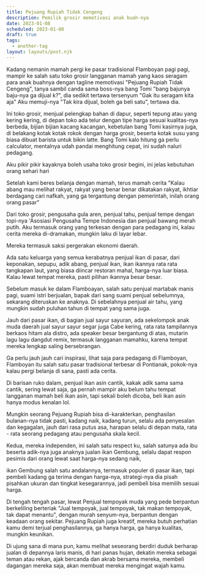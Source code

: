 ```yaml
---
title: Pejuang Rupiah Tidak Cengeng
description: Pemilik grosir memotivasi anak buah-nya
date: 2023-01-08
scheduled: 2023-01-08
draft: true
tags:
  - another-tag
layout: layouts/post.njk
---
```


Kadang nemanin mamah pergi ke pasar tradisional Flamboyan pagi pagi, mampir ke salah satu toko grosir langganan mamah yang kaos seragam para anak buahnya dengan tagline memotivasi "Pejuang Rupiah Tidak Cengeng", tanya sambil canda sama boss-nya bang Tomi "bang bajunya baju-nya ga dijual k?", dia sedikit tertawa tersenyum "Gak itu seragam kita aja" Aku memuji-nya "Tak kira dijual, boleh ga beli satu", tertawa dia.

Ini toko grosir, menjual pelengkap bahan di dapur, seperti tepung atau yang kering kering, di depan toko ada telur dengan tipe harga sesuai kualitas-nya berbeda, bijian bijian kacang kacangan, kebetulan bang Tomi kasirnya juga, di belakang kotak kotak rokok dengan harga grosir, beserta kotak susu yang biasa dibuat barista untuk bikin latte. Bang Tomi kalo hitung ga perlu calculator, mentalnya udah pandai menghitung cepat, ini sudah naluri pedagang.

Aku pikir pikir kayaknya boleh usaha toko grosir begini, ini jelas kebutuhan orang sehari hari

Setelah kami beres belanja dengan mamah, terus mamah cerita "Kalau abang mau melihat rakyat, rakyat yang benar benar dikatakan rakyat, ikhtiar berdagang cari nafkah, yang ga tergantung dengan pemerintah, inilah orang orang pasar"

Dari toko grosir, pengusaha gula aren, penjual tahu, penjual tempe dengan topi-nya 'Asosiasi Pengusaha Tempe Indonesia dan penjual bawang merah putih. Aku termasuk orang yang terkesan dengan para pedagang ini, kalau cerita mereka di-dramakan, mungkin laku di layar lebar.

Mereka termasuk saksi pergerakan ekonomi daerah.

Ada satu keluarga yang semua kerabatnya penjual ikan di pasar, dari keponakan, sepupu, adik abang, penjual ikan, ikan ikannya rata rata tangkapan laut, yang biasa diincar restoran mahal, harga-nya luar biasa. Kalau lewat tempat mereka, pasti pilihan ikannya besar besar.

Sebelum masuk ke dalam Flamboayan, salah satu penjual martabak manis pagi, suami istri berjualan, bapak dari sang suami penjual sebelumnya, sekarang diteruskan ke anaknya. Di sebelahnya penjual air tahu, yang mungkin sudah puluhan tahun di tempat yang sama juga.

Jauh dari pasar ikan, di bagian jual sayur sayuran, ada sekelompok anak muda daerah jual sayur sayur segar juga Cabe kering, rata rata tampilannya berkaos hitam ala distro, ada speaker besar bergantung di atas, mutarin lagu lagu dangdut remix, termasuk langganan mamahku, karena tempat mereka lengkap saling bersebrangan.

Ga perlu jauh jauh cari inspirasi, lihat saja para pedagang di Flamboyan, Flamboyan itu salah satu pasar tradisional terbesar di Pontianak, pokok-nya kalau pergi belanja di sana, pasti ada cerita.

Di barisan ruko dalam, penjual ikan asin cantik, kakak adik sama sama cantik, sering lewat saja, ga pernah mampir aku belum tahu tempat langganan mamah beli ikan asin, tapi sekali boleh dicoba, beli ikan asin hanya modus kenalan lol.

Mungkin seorang Pejuang Rupiah bisa di-karakterkan, penghasilan bulanan-nya tidak pasti, kadang naik, kadang turun, selalu ada penyesalan dan kegagalan, jauh dari rasa putus asa, harapan selalu di depan mata, rata - rata seorang pedagang atau pengusaha skala kecil.

Kedua, mereka independen, ini salah satu respect ku, salah satunya ada ibu beserta adik-nya juga anaknya jualan ikan Gembung, selalu dapat respon pesimis dari orang lewat saat harga-nya sedang naik, 

ikan Gembung salah satu andalannya, termasuk populer di pasar ikan, tapi pembeli kadang ga terima dengan harga-nya, strategi-nya dia pisah pisahkan ukuran dan tingkat kesegarannya, jadi pembeli bisa memilih sesuai harga.

Di tengah tengah pasar, lewat Penjual tempoyak muda yang pede berpantun berkeliling berteriak "Jual tempoyak, jual tempoyak, tak makan tempoyak, tak dapat menantu", dengan murah senyum-nya, berpantun dengan keadaan orang sekitar. Pejuang Rupiah juga kreatif, mereka butuh perhatian kamu demi terjual penghasilannya, ga hanya harga, ga hanya kualitas, mungkin keunikan.

Di ujung sana di mana pun, kamu melihat seseorang berdiri duduk berharap jualan di depannya laris manis, di hari panas hujan, dekatin mereka sebagai teman atau rekan, ajak bercanda dan akrab bersama mereka, membeli dagangan mereka saja, akan membuat mereka mengingat wajah kamu.